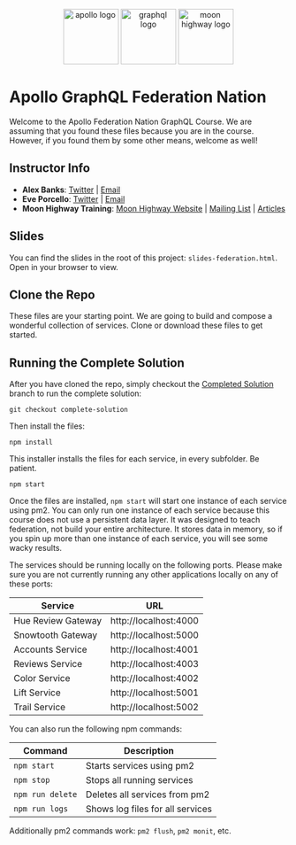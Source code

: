 <p align="center">
<img src="https://cdn.worldvectorlogo.com/logos/apollo-graphql-compact.svg" width="100" alt="apollo logo" />
<img src="https://upload.wikimedia.org/wikipedia/commons/thumb/1/17/GraphQL_Logo.svg/512px-GraphQL_Logo.svg.png" width="100" alt="graphql logo"/>
<img src="https://i.imgur.com/migo24P.png" width="100" alt="moon highway logo"/>
</p>

# Apollo GraphQL Federation Nation

Welcome to the Apollo Federation Nation GraphQL Course. We are assuming that you found these files because you are in the course. However, if you found them by some other means, welcome as well!

## Instructor Info

- **Alex Banks**: [Twitter](https://twitter.com/moontahoe) | [Email](mailto:alex@moonhighway.com)
- **Eve Porcello**: [Twitter](https://twitter.com/eveporcello) | [Email](mailto:eve@moonhighway.com)
- **Moon Highway Training**: [Moon Highway Website](https://www.moonhighway.com) | [Mailing List](http://bit.ly/moonhighway) | [Articles](https://www.moonhighway.com/articles)

## Slides

You can find the slides in the root of this project: `slides-federation.html`. Open in your browser to view.

## Clone the Repo

These files are your starting point. We are going to build and compose a wonderful collection of services. Clone or download these files to get started.


## Running the Complete Solution

After you have cloned the repo, simply checkout the [Completed Solution](https://github.com/MoonHighway/federation-nation/tree/complete-solution) branch to run the complete solution:

```
git checkout complete-solution
```

Then install the files:

```
npm install
```

This installer installs the files for each service, in every subfolder. Be patient. 

```
npm start
```

Once the files are installed, `npm start` will start one instance of each service using pm2. You can only run one instance of each service because this course does not use a persistent data layer. It was designed to teach federation, not build your entire architecture. It stores data in memory, so if you spin up more than one instance of each service, you will see some wacky results. 

The services should be running locally on the following ports. Please make sure you are not currently running any other applications locally on any of these ports:

| Service            | URL                   |
|--------------------|-----------------------|
| Hue Review Gateway | http://localhost:4000 |
| Snowtooth Gateway  | http://localhost:5000 |
| Accounts Service   | http://localhost:4001 |
| Reviews Service    | http://localhost:4003 |
| Color Service      | http://localhost:4002 |
| Lift Service       | http://localhost:5001 |
| Trail Service      | http://localhost:5002 |

You can also run the following npm commands:

| Command          | Description                      |
|------------------|----------------------------------|
| `npm start`      | Starts services using pm2        |
| `npm stop`       | Stops all running services       |
| `npm run delete` | Deletes all services from pm2    |
| `npm run logs`   | Shows log files for all services |

Additionally pm2 commands work: `pm2 flush`, `pm2 monit`, etc.


